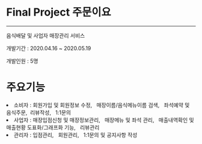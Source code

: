 # Final Project 주문이요

<hr>

음식배달 및 사업자 매장관리 서비스

개발기간 : 2020.04.16 ~ 2020.05.19

개발인원 : 5명

# 주요기능 

<div style="backgroung=gray;">
  
  <li>소비자 : 회원가입 및 회원정보 수정, &nbsp 매장이름/음식메뉴이름 검색, &nbsp 좌석예약 및 음식주문,&nbsp 리뷰작성, &nbsp 1:1문의 </li>
  
  <li>사업자 : 매장입점신청 및 매장정보관리, &nbsp 매장메뉴 및 좌석 관리, &nbsp 매출내역확인 및 매출현황 도표화/그래프화 기능, &nbsp  리뷰관리</li>
  
  <li>관리자 : 입점관리, &nbsp 회원관리, &nbsp 1:1문의 및 공지사항 작성 </li>
  
  </div>



